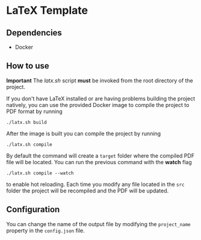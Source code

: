 # LaTeX Template

## Dependencies

- Docker

## How to use

**Important** The *latx.sh* script **must** be invoked from the root directory of the project.

If you don't have LaTeX installed or are having problems building the project natively, you can use
the provided Docker image to compile the project to PDF format by running

```
./latx.sh build
```

After the image is built you can compile the project
by running 

```
./latx.sh compile
```

By default the command will create a `target` folder where the compiled PDF file will be located. You can run the previous command with the **watch** flag

```
./latx.sh compile --watch
```

to enable hot reloading. Each time you modify any file located in the `src` folder the project will be recompiled and the PDF will be updated.

## Configuration

You can change the name of the output file by modifying the `project_name` property in the ``config.json`` file.
